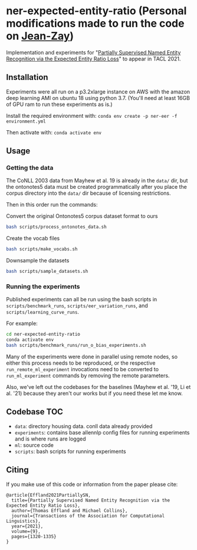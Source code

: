 # ner-expected-entity-ratio (Personal modifications made to run the code on [Jean-Zay](http://www.idris.fr/eng/jean-zay/cpu/jean-zay-cpu-hw-eng.html))
Implementation and experiments for "[Partially Supervised Named Entity Recognition via the Expected Entity Ratio Loss](https://arxiv.org/abs/2108.07216)" to appear in TACL 2021.

## Installation

Experiments were all run on a p3.2xlarge instance on AWS with the amazon deep learning AMI on ubuntu 18 using python 3.7.
(You'll need at least 16GB of GPU ram to run these experiments as is.)

<!-- Install the required environment with: `conda env create -f environment.yml` -->
Install the required environment with: `conda env create -p ner-eer -f environment.yml`

Then activate with: `conda activate env`

## Usage

### Getting the data

The CoNLL 2003 data from Mayhew et al. 19 is already in the `data/` dir, but the ontonotes5 data must be created programmatically after you place the corpus
directory into the `data/` dir because of licensing restrictions.

Then in this order run the commands:

Convert the original Ontonotes5 corpus dataset format to ours
```bash
bash scripts/process_ontonotes_data.sh
```

Create the vocab files
```bash
bash scripts/make_vocabs.sh
```

Downsample the datasets
```bash
bash scripts/sample_datasets.sh
```

### Running the experiments

Published experiments can all be run using the bash scripts in `scripts/benchmark_runs`, `scripts/eer_variation_runs`, and `scripts/learning_curve_runs`.

For example:
 
```bash
cd ner-expected-entity-ratio
conda activate env
bash scripts/benchmark_runs/run_o_bias_experiments.sh
```

Many of the experiments were done in parallel using
remote nodes, so either this process needs to be reproduced, or the respective `run_remote_ml_experiment` invocations need to be converted to `run_ml_experiment` commands by removing the remote parameters.

Also, we've left out the codebases for the baselines (Mayhew et al. '19, Li et al. '21) because they aren't our works but if you need these let me know.


## Codebase TOC

- `data`: directory housing data. conll data already provided
- `experiments`: contains base allennlp config files for running experiments and is where runs are logged
- `ml`: source code
- `scripts`: bash scripts for running experiments


## Citing

If you make use of this code or information from the paper please cite:
```
@article{Effland2021PartiallySN,
  title={Partially Supervised Named Entity Recognition via the Expected Entity Ratio Loss},
  author={Thomas Effland and Michael Collins},
  journal={Transactions of the Association for Computational Linguistics},
  year={2021},
  volume={9},
  pages={1320-1335}
}
```
